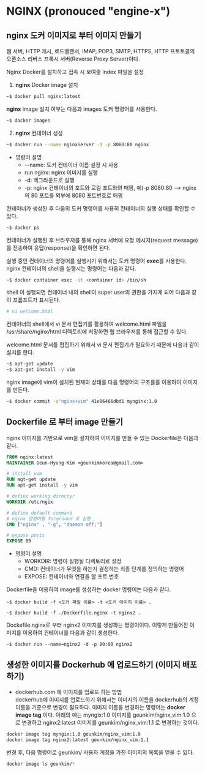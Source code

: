# NGINX (pronouced "engine-x")
 
 ## **nginx** 도커 이미지로 부터 이미지 만들기   
 
 웹 서버, HTTP 캐시, 로드밸랜서, IMAP, POP3, SMTP, HTTPS, HTTP
 프토토콜의 오픈소스 리버스 프록시 서버(Reverse Proxy Server)이다.
 
 Nginx Docker를 설치하고 접속 시 보여줄 index 파일을 설정 
 
 1. **nginx** Docker image 설치
 ```sh
 ~$ docker pull nginx:latest
 ```
 **nginx** image 설치 여부는 다음과 images 도커 명령어를 사용한다.
 ```sh
 ~$ docker images
 ``` 
2. **nginx** 컨테이너 생성
```sh
~$ docker run --name nginxServer -d -p 8080:80 nginx 
```
* 명령어 설명 
  * --name: 도커 컨테이너 이름 설정 시 사용
  * run nginx: nginx 이미지를 실행 
  * -d: 백그라운드로 실행
  * -p: nginx 컨테이너의 포트와 로컬 포트와의 매핑, 예(-p 8080:80 --> nginx의 80 포트를 외부에 8080 포트번호로 매핑 

컨테이너가 생성된 후 다음의 도커 명령어를 사용혀 컨테이너의 실행 상태를 확인할 수 있다. 
```sh
~$ docker ps 
```
컨테이너가 실행된 후 브라우저를 통해 nginx 서버에 요청 메시지(request message)를 전송하여 응답(response)을 확인하면 된다. 


실행 중인 컨테이너의 명령어를 실행시기 위해서는 도커 명령어 **exec**를 사용한다. nginx 컨테이너의 shell을 실행시는 명령어는 
다음과 같다.
```sh
~$ docker container exec -it <container id> /bin/sh
```
shell 이 실행되면 컨테이너 내의 shell이 super user의 권한을 가지게 되어 다음과 같이 프롬프트가 표시된다.
```sh
# vi welcome.html
```
컨테이너의 shell에서 vi  문서 편집기를 활용하여 welcome.html 파일을 /usr/share/nginx/html 디렉토리에 저장하면 웹 브라우저를 
통해 접근할 수 있다. 

welcome.html 문서를 폅집하기 위해서 vi 문서 편집기가 필요하기 때문에 다음과 같이 설치를 한다.
```sh
~$ apt-get update
~$ apt-get install -y vim
```
nginx image에 vim이 설치된 현재의 상태를 다음 명령어의 구조를를 이용하여 이미지를 만든다.
```sh
~$ docker commit -a"nginx+vim" 41e86466dbd1 mynginx:1.0
```
## Dockerfile 로 부터 image 만들기
nginx 이미지를 기반으로 vim을 설치하여 이미지를 만들 수 있는  Dockerfile은 다음과 같다.
```dockerfile
FROM nginx:latest
MAINTAINER Geun-Hyung Kim <geunkimkorea@gmail.com>

# install vim
RUN agt-get update
RUN apt-get install -y vim

# define working directyr
WORKDIR /etc/ngix

# define default command
# nginx 명령어를 forground 로 실행 
CMD ["nginx" , "-g", "daemon off;"]            

# expose posts
EXPOSE 80
```

* 명령어 설명 
  * WORKDIR: 명령이 실행될 디렉토리르 설정
  * CMD: 컨테이너가 무엇을 하는지 결정하는 최종  단계를 정의하는 명령어
  * EXPOSE: 컨테이너와 연결을 할 포트 번호 
  
Dockerfile을 이용하여 image를 생성하는 docker 명령어는 다음과 같다.
```shell
~$ docker build -f <도커 파일 이름> -t <도커 이미지 이름> .
```
```shell
~$ docker build -f ./Dockerfile.nginx -t nginx2 .
```
Dockefile.nginx로 부터 nginx2 이미지를 생성하는 명령이이다. 이렇게 만들어진 이미지를 이용하여 
컨테이너를 다음과 같이 생성한다.
```shell
~$ docker run --name=nginx2 -d -p 80:80 nginx2
```

## 생성한 이미지를 Dockerhub 에 업로드하기 (이미지 배포하기)

* dockerhub.com 에 이미지를 업로드 하는 방법  
dockerhub에 이미지를 업로드하기 위해서는 이미지의 이름을 dockerhub의 계정 이름을 기준으로 변경이 필요하다. 
이미지 이름을 변경하는 명령어는 **docker image tag** 이다.  아래의 예는 myngix:1.0 이미지를 geunkim/nginx_vim:1.0 
으로 변경하고 nginx2:latest 이미지를 geunkim/nginx_vim:1.1 로 변경하는 것이다.
```sh
docker image tag myngix:1.0 geunkim/nginx_vim:1.0
docker image tag nginx2:latest geunkim/nginx_vim:1.1
```
변경 후, 다음 명령어로 geunkim/ 사용자 계정을 가진 이미지의 목록을 얻을 수 있다. 
```sh
docker image ls geunkim/*
```



  



 
 

